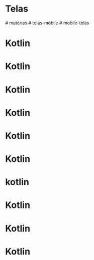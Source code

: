 # Telas
#   m a t e r i a s  
 #   t e l a s - m o b i l e  
 # mobile-telas
# Kotlin
# Kotlin
# Kotlin
# Kotlin
# Kotlin
# Kotlin
# kotlin
# Kotlin
# Kotlin
# Kotlin
